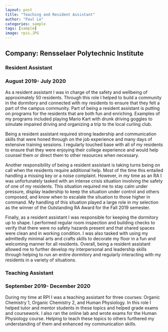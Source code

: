 ```yaml
---
layout: post
title: "Teaching and Resident Assistant"
author: "Paul Le"
categories: sample
tags: [sample]
image: rpis.JPG
---
```


## Company: Rensselaer Polytechnic Institute 

### Resident Assistant 
### August 2019- July 2020

As a resident assistant I was in charge of the safety and  wellbeing of approximately 50 residents. Through this role I helped to build a community in the dormitory and connected with my residents to ensure that they felt a part of the campus community. Part of being a resident assistant is putting on programs for the residents that are both fun and enriching. Examples of my programs included playing Mario Kart with drunk driving goggles to simulate impaired driving and organizing a trip to the local curling club. 

Being a resident assistant required strong leadership and communication skills that were honed through on the job experience and many days of extensive training sessions. I regularly touched base with all of my residents to ensure that they were enjoying their college experience and would help counsel them or direct them to other resources when necessary. 

Another responsibility of being a resident assistant is taking turns being on call when the residents require additional help. Most of the time this entailed handling a missing key or a noise complaint. However, in my time as an RA I was unfortunately tasked with an intense crisis situation involving the safety of one of my residents. This situation required me to stay calm under pressure, display leadership to keep the situation under control and others composed, and know when to escalate the situation to those higher in command. My handling of this situation played a large role in my selection as the winner of the Outstanding RA Award for the Fall 2019 semester.

Finally, as a resident assistant I was responsible for keeping the dormitory up to shape. I performed regular room inspection and building checks to verify that there were no safety hazards present and that shared spaces were clean and in working condition. I was also tasked with using my admittedly minimal arts and crafts skills to decorate my floor in a fun and welcoming manner for all residents. Overall, being a resident assistant allowed me to further develop my interpersonal and leadership skills through helping to run an entire dormitory and regularly interacting with my residents in a variety of situations.

### Teaching Assistant
### September 2019- December 2020

During my time at RPI I was a teaching assistant for three courses: Organic Chemistry 1, Organic Chemistry 2, and Human Physiology. In this role I helped tutor and mentor students in these topics and helped grade exams and coursework. I also ran the online lab and wrote exams for the Human Physiology course. Helping to teach these topics to others furthered my understanding of them and enhanced my communication skills. 
